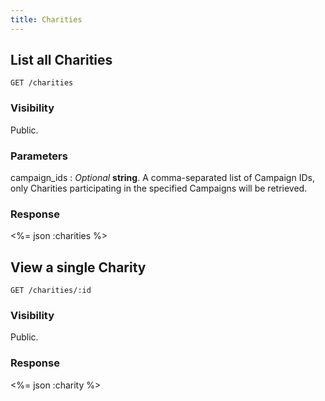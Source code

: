 ```yaml
---
title: Charities
---
```

## List all Charities

    GET /charities

### Visibility

Public.

### Parameters

campaign_ids
: _Optional_ **string**. A comma-separated list of Campaign IDs, only
Charities participating in the specified Campaigns will be retrieved.

### Response

<%= json :charities %>

## View a single Charity

    GET /charities/:id

### Visibility

Public.

### Response

<%= json :charity %>
